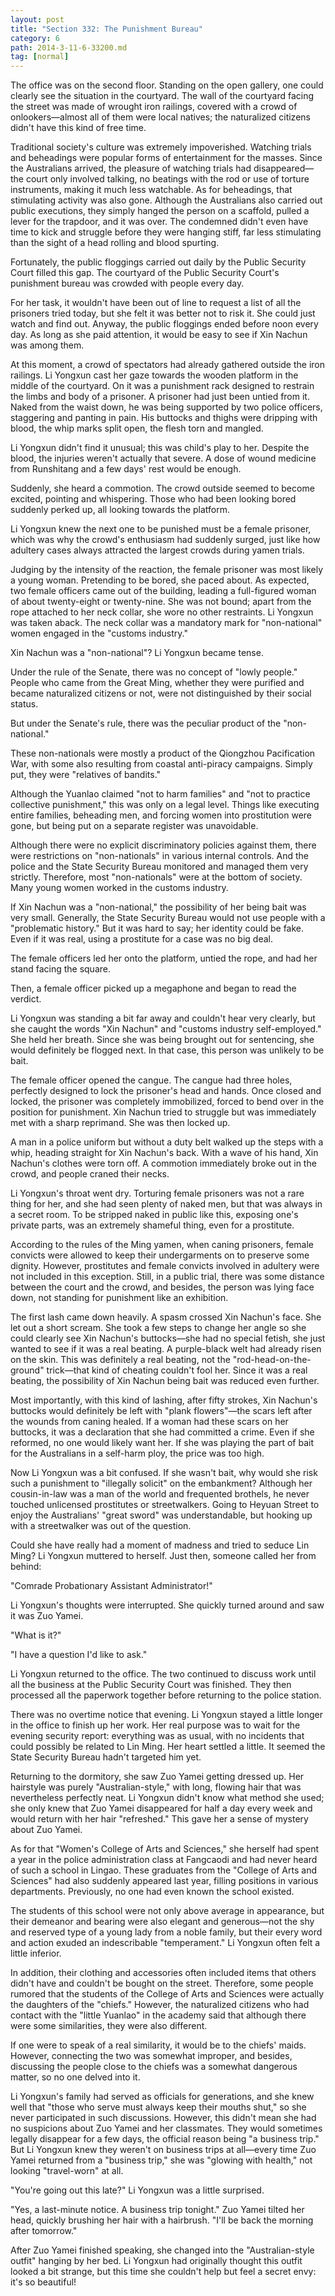 ```yaml
---
layout: post
title: "Section 332: The Punishment Bureau"
category: 6
path: 2014-3-11-6-33200.md
tag: [normal]
---
```


The office was on the second floor. Standing on the open gallery, one could clearly see the situation in the courtyard. The wall of the courtyard facing the street was made of wrought iron railings, covered with a crowd of onlookers—almost all of them were local natives; the naturalized citizens didn't have this kind of free time.

Traditional society's culture was extremely impoverished. Watching trials and beheadings were popular forms of entertainment for the masses. Since the Australians arrived, the pleasure of watching trials had disappeared—the court only involved talking, no beatings with the rod or use of torture instruments, making it much less watchable. As for beheadings, that stimulating activity was also gone. Although the Australians also carried out public executions, they simply hanged the person on a scaffold, pulled a lever for the trapdoor, and it was over. The condemned didn't even have time to kick and struggle before they were hanging stiff, far less stimulating than the sight of a head rolling and blood spurting.

Fortunately, the public floggings carried out daily by the Public Security Court filled this gap. The courtyard of the Public Security Court's punishment bureau was crowded with people every day.

For her task, it wouldn't have been out of line to request a list of all the prisoners tried today, but she felt it was better not to risk it. She could just watch and find out. Anyway, the public floggings ended before noon every day. As long as she paid attention, it would be easy to see if Xin Nachun was among them.

At this moment, a crowd of spectators had already gathered outside the iron railings. Li Yongxun cast her gaze towards the wooden platform in the middle of the courtyard. On it was a punishment rack designed to restrain the limbs and body of a prisoner. A prisoner had just been untied from it. Naked from the waist down, he was being supported by two police officers, staggering and panting in pain. His buttocks and thighs were dripping with blood, the whip marks split open, the flesh torn and mangled.

Li Yongxun didn't find it unusual; this was child's play to her. Despite the blood, the injuries weren't actually that severe. A dose of wound medicine from Runshitang and a few days' rest would be enough.

Suddenly, she heard a commotion. The crowd outside seemed to become excited, pointing and whispering. Those who had been looking bored suddenly perked up, all looking towards the platform.

Li Yongxun knew the next one to be punished must be a female prisoner, which was why the crowd's enthusiasm had suddenly surged, just like how adultery cases always attracted the largest crowds during yamen trials.

Judging by the intensity of the reaction, the female prisoner was most likely a young woman. Pretending to be bored, she paced about. As expected, two female officers came out of the building, leading a full-figured woman of about twenty-eight or twenty-nine. She was not bound; apart from the rope attached to her neck collar, she wore no other restraints. Li Yongxun was taken aback. The neck collar was a mandatory mark for "non-national" women engaged in the "customs industry."

Xin Nachun was a "non-national"? Li Yongxun became tense.

Under the rule of the Senate, there was no concept of "lowly people." People who came from the Great Ming, whether they were purified and became naturalized citizens or not, were not distinguished by their social status.

But under the Senate's rule, there was the peculiar product of the "non-national."

These non-nationals were mostly a product of the Qiongzhou Pacification War, with some also resulting from coastal anti-piracy campaigns. Simply put, they were "relatives of bandits."

Although the Yuanlao claimed "not to harm families" and "not to practice collective punishment," this was only on a legal level. Things like executing entire families, beheading men, and forcing women into prostitution were gone, but being put on a separate register was unavoidable.

Although there were no explicit discriminatory policies against them, there were restrictions on "non-nationals" in various internal controls. And the police and the State Security Bureau monitored and managed them very strictly. Therefore, most "non-nationals" were at the bottom of society. Many young women worked in the customs industry.

If Xin Nachun was a "non-national," the possibility of her being bait was very small. Generally, the State Security Bureau would not use people with a "problematic history." But it was hard to say; her identity could be fake. Even if it was real, using a prostitute for a case was no big deal.

The female officers led her onto the platform, untied the rope, and had her stand facing the square.

Then, a female officer picked up a megaphone and began to read the verdict.

Li Yongxun was standing a bit far away and couldn't hear very clearly, but she caught the words "Xin Nachun" and "customs industry self-employed." She held her breath. Since she was being brought out for sentencing, she would definitely be flogged next. In that case, this person was unlikely to be bait.

The female officer opened the cangue. The cangue had three holes, perfectly designed to lock the prisoner's head and hands. Once closed and locked, the prisoner was completely immobilized, forced to bend over in the position for punishment. Xin Nachun tried to struggle but was immediately met with a sharp reprimand. She was then locked up.

A man in a police uniform but without a duty belt walked up the steps with a whip, heading straight for Xin Nachun's back. With a wave of his hand, Xin Nachun's clothes were torn off. A commotion immediately broke out in the crowd, and people craned their necks.

Li Yongxun's throat went dry. Torturing female prisoners was not a rare thing for her, and she had seen plenty of naked men, but that was always in a secret room. To be stripped naked in public like this, exposing one's private parts, was an extremely shameful thing, even for a prostitute.

According to the rules of the Ming yamen, when caning prisoners, female convicts were allowed to keep their undergarments on to preserve some dignity. However, prostitutes and female convicts involved in adultery were not included in this exception. Still, in a public trial, there was some distance between the court and the crowd, and besides, the person was lying face down, not standing for punishment like an exhibition.

The first lash came down heavily. A spasm crossed Xin Nachun's face. She let out a short scream. She took a few steps to change her angle so she could clearly see Xin Nachun's buttocks—she had no special fetish, she just wanted to see if it was a real beating. A purple-black welt had already risen on the skin. This was definitely a real beating, not the "rod-head-on-the-ground" trick—that kind of cheating couldn't fool her. Since it was a real beating, the possibility of Xin Nachun being bait was reduced even further.

Most importantly, with this kind of lashing, after fifty strokes, Xin Nachun's buttocks would definitely be left with "plank flowers"—the scars left after the wounds from caning healed. If a woman had these scars on her buttocks, it was a declaration that she had committed a crime. Even if she reformed, no one would likely want her. If she was playing the part of bait for the Australians in a self-harm ploy, the price was too high.

Now Li Yongxun was a bit confused. If she wasn't bait, why would she risk such a punishment to "illegally solicit" on the embankment? Although her cousin-in-law was a man of the world and frequented brothels, he never touched unlicensed prostitutes or streetwalkers. Going to Heyuan Street to enjoy the Australians' "great sword" was understandable, but hooking up with a streetwalker was out of the question.

Could she have really had a moment of madness and tried to seduce Lin Ming? Li Yongxun muttered to herself. Just then, someone called her from behind:

"Comrade Probationary Assistant Administrator!"

Li Yongxun's thoughts were interrupted. She quickly turned around and saw it was Zuo Yamei.

"What is it?"

"I have a question I'd like to ask."

Li Yongxun returned to the office. The two continued to discuss work until all the business at the Public Security Court was finished. They then processed all the paperwork together before returning to the police station.

There was no overtime notice that evening. Li Yongxun stayed a little longer in the office to finish up her work. Her real purpose was to wait for the evening security report: everything was as usual, with no incidents that could possibly be related to Lin Ming. Her heart settled a little. It seemed the State Security Bureau hadn't targeted him yet.

Returning to the dormitory, she saw Zuo Yamei getting dressed up. Her hairstyle was purely "Australian-style," with long, flowing hair that was nevertheless perfectly neat. Li Yongxun didn't know what method she used; she only knew that Zuo Yamei disappeared for half a day every week and would return with her hair "refreshed." This gave her a sense of mystery about Zuo Yamei.

As for that "Women's College of Arts and Sciences," she herself had spent a year in the police administration class at Fangcaodi and had never heard of such a school in Lingao. These graduates from the "College of Arts and Sciences" had also suddenly appeared last year, filling positions in various departments. Previously, no one had even known the school existed.

The students of this school were not only above average in appearance, but their demeanor and bearing were also elegant and generous—not the shy and reserved type of a young lady from a noble family, but their every word and action exuded an indescribable "temperament." Li Yongxun often felt a little inferior.

In addition, their clothing and accessories often included items that others didn't have and couldn't be bought on the street. Therefore, some people rumored that the students of the College of Arts and Sciences were actually the daughters of the "chiefs." However, the naturalized citizens who had contact with the "little Yuanlao" in the academy said that although there were some similarities, they were also different.

If one were to speak of a real similarity, it would be to the chiefs' maids. However, connecting the two was somewhat improper, and besides, discussing the people close to the chiefs was a somewhat dangerous matter, so no one delved into it.

Li Yongxun's family had served as officials for generations, and she knew well that "those who serve must always keep their mouths shut," so she never participated in such discussions. However, this didn't mean she had no suspicions about Zuo Yamei and her classmates. They would sometimes legally disappear for a few days, the official reason being "a business trip." But Li Yongxun knew they weren't on business trips at all—every time Zuo Yamei returned from a "business trip," she was "glowing with health," not looking "travel-worn" at all.

"You're going out this late?" Li Yongxun was a little surprised.

"Yes, a last-minute notice. A business trip tonight." Zuo Yamei tilted her head, quickly brushing her hair with a hairbrush. "I'll be back the morning after tomorrow."

After Zuo Yamei finished speaking, she changed into the "Australian-style outfit" hanging by her bed. Li Yongxun had originally thought this outfit looked a bit strange, but this time she couldn't help but feel a secret envy: it's so beautiful!